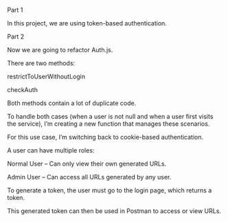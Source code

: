 Part 1

In this project, we are using token-based authentication.

Part 2

Now we are going to refactor Auth.js.

There are two methods:

restrictToUserWithoutLogin

checkAuth

Both methods contain a lot of duplicate code.

To handle both cases (when a user is not null and when a user first visits the service), I’m creating a new function that manages these scenarios.

For this use case, I’m switching back to cookie-based authentication.

A user can have multiple roles:

Normal User – Can only view their own generated URLs.

Admin User – Can access all URLs generated by any user.

To generate a token, the user must go to the login page, which returns a token.

This generated token can then be used in Postman to access or view URLs.

